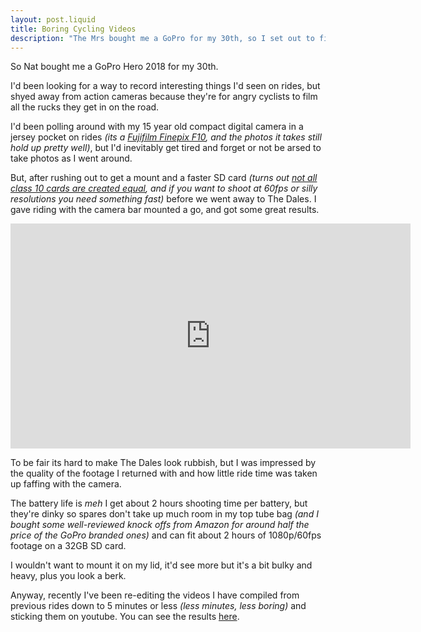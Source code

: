 ```yaml
---
layout: post.liquid
title: Boring Cycling Videos
description: "The Mrs bought me a GoPro for my 30th, so I set out to film the most uninteresting cycling videos possible."
---
```


So Nat bought me a GoPro Hero 2018 for my 30th.

I'd been looking for a way to record interesting things I'd seen on rides, but shyed away from action cameras because they're for angry cyclists to film all the rucks they get in on the road.

I'd been polling around with my 15 year old compact digital camera in a jersey pocket on rides _(its a [Fujifilm Finepix F10](https://en.wikipedia.org/wiki/Fujifilm_FinePix_F_series), and the photos it takes still hold up pretty well)_, but I'd inevitably get tired and forget or not be arsed to take photos as I went around.

But, after rushing out to get a mount and a faster SD card _(turns out [not all class 10 cards are created equal](https://gopro.com/en/us/news/choosing-a-memory-card-for-your-gopro), and if you want to shoot at 60fps or silly resolutions you need something fast)_ before we went away to The Dales. I gave riding with the camera bar mounted a go, and got some great results.

<iframe src="https://www.youtube.com/embed/HGpuFmBAqqQ" width="640" height="360" frameborder="0" allow="accelerometer; autoplay; encrypted-media; gyroscope; picture-in-picture" allowfullscreen></iframe>

To be fair its hard to make The Dales look rubbish, but I was impressed by the quality of the footage I returned with and how little ride time was taken up faffing with the camera.

The battery life is _meh_ I get about 2 hours shooting time per battery, but they're dinky so spares don't take up much room in my top tube bag _(and I bought some well-reviewed knock offs from Amazon for around half the price of the GoPro branded ones)_ and can fit about 2 hours of 1080p/60fps footage on a 32GB SD card.

I wouldn't want to mount it on my lid, it'd see more but it's a bit bulky and heavy, plus you look a berk.

Anyway, recently I've been re-editing the videos I have compiled from previous rides down to 5 minutes or less _(less minutes, less boring)_ and sticking them on youtube. You can see the results [here](https://www.youtube.com/channel/UCIBF_vjZRcAmMdVKIFFIXDg).
